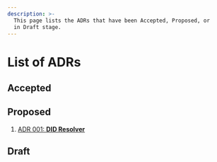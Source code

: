 ```yaml
---
description: >-
  This page lists the ADRs that have been Accepted, Proposed, or
  in Draft stage.
---
```


# List of ADRs

## Accepted

## Proposed

1. [ADR 001: **DID Resolver**](adr-001-did-resolver.md)

## Draft
